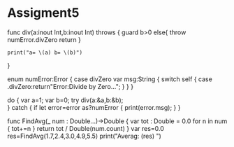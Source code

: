 # Assigment5


func div(a:inout Int,b:inout Int) throws
{
  guard b>0 else{
    throw numError.divZero
    return 
  }
    
    print("a= \(a) b= \(b)")
}

enum numError:Error
{
  case divZero
  var msg:String
  {
    switch self
    {
      case .divZero:return"Error:Divide by Zero...";
    }
  }
}

do
{
 var a=1;
 var b=0;
  try div(a:&a,b:&b);  
}
catch
{
  if let error=error as?numError
  {
    print(error.msg);
  }
}

func FindAvg(_ num : Double...)->Double
{
    var tot : Double = 0.0
    for n in num
    {
        tot+=n
    }
 return tot / Double(num.count)
}
var res=0.0
res=FindAvg(1.7,2.4,3.0,4.9,5.5)
print("Averag: \(res) ")
 
 
